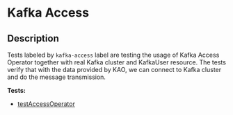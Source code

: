 # **Kafka Access**

## Description

Tests labeled by `kafka-access` label are testing the usage of Kafka Access Operator together with real Kafka cluster and KafkaUser resource.
The tests verify that with the data provided by KAO, we can connect to Kafka cluster and do the message transmission.

<!-- generated part -->
**Tests:**
- [testAccessOperator](../io.strimzi.systemtest.specific.AccessOperatorST.md)
